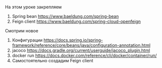 На этом уроке закрепляем
1) Spring bean https://www.baeldung.com/spring-bean
2) Feign client https://www.baeldung.com/spring-cloud-openfeign

Смотрим новое
1) Конфигурации https://docs.spring.io/spring-framework/reference/core/beans/java/configuration-annotation.html
2) jacoco https://docs.gradle.org/current/userguide/jacoco_plugin.html
3) docker run https://docs.docker.com/reference/cli/docker/container/run/
4) Самостоятельно создадим Feign client